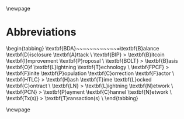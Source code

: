 \newpage
# Abbreviations

\begin{tabbing}
\textbf{BDA}~~~~~~~~~~~~\=\textbf{B}alance \textbf{D}isclosure \textbf{A}ttack \\
\textbf{BIP} \> \textbf{B}itcoin \textbf{I}mprovement \textbf{P}roposal \\
\textbf{BOLT} \> \textbf{B}asis \textbf{O}f \textbf{L}ightning \textbf{T}echnology \\
\textbf{FPCF} \> \textbf{F}inite \textbf{P}opulation \textbf{C}orrection \textbf{F}actor \\
\textbf{HTLC} \> \textbf{H}ash \textbf{T}ime \textbf{L}ocked \textbf{C}ontract \\
\textbf{LN} \> \textbf{L}ightning \textbf{N}etwork \\
\textbf{PCN} \> \textbf{P}ayment \textbf{C}hannel \textbf{N}etwork \\  
\textbf{Tx(s)} \> \textbf{T}ransaction(s) \\
\end{tabbing}

\newpage
